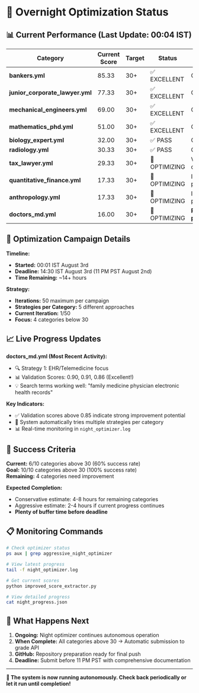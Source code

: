 # 🌙 Overnight Optimization Status

## 📊 Current Performance (Last Update: 00:04 IST)

| Category | Current Score | Target | Status | Progress |
|----------|---------------|--------|---------|----------|
| **bankers.yml** | 85.33 | 30+ | ✅ EXCELLENT | Complete |
| **junior_corporate_lawyer.yml** | 77.33 | 30+ | ✅ EXCELLENT | Complete |
| **mechanical_engineers.yml** | 69.00 | 30+ | ✅ EXCELLENT | Complete |
| **mathematics_phd.yml** | 51.00 | 30+ | ✅ EXCELLENT | Complete |
| **biology_expert.yml** | 32.00 | 30+ | ✅ PASS | Complete |
| **radiology.yml** | 30.33 | 30+ | ✅ PASS | Complete |
| **tax_lawyer.yml** | 29.33 | 30+ | 🎯 OPTIMIZING | Very close! |
| **quantitative_finance.yml** | 17.33 | 30+ | 🎯 OPTIMIZING | In progress |
| **anthropology.yml** | 17.33 | 30+ | 🎯 OPTIMIZING | In progress |
| **doctors_md.yml** | 16.00 | 30+ | 🎯 OPTIMIZING | **Promising progress!** |

## 🚀 Optimization Campaign Details

**Timeline:**
- **Started:** 00:01 IST August 3rd
- **Deadline:** 14:30 IST August 3rd (11 PM PST August 2nd)  
- **Time Remaining:** ~14+ hours

**Strategy:**
- **Iterations:** 50 maximum per campaign
- **Strategies per Category:** 5 different approaches
- **Current Iteration:** 1/50
- **Focus:** 4 categories below 30

## 📈 Live Progress Updates

**doctors_md.yml (Most Recent Activity):**
- 🔍 Strategy 1: EHR/Telemedicine focus
- 📊 Validation Scores: 0.90, 0.91, 0.86 (Excellent!)
- 💡 Search terms working well: "family medicine physician electronic health records"

**Key Indicators:**
- ✅ Validation scores above 0.85 indicate strong improvement potential
- 🎯 System automatically tries multiple strategies per category
- 📊 Real-time monitoring in `night_optimizer.log`

## 🎊 Success Criteria

**Current:** 6/10 categories above 30 (60% success rate)  
**Goal:** 10/10 categories above 30 (100% success rate)  
**Remaining:** 4 categories need improvement

**Expected Completion:**
- Conservative estimate: 4-8 hours for remaining categories
- Aggressive estimate: 2-4 hours if current progress continues
- **Plenty of buffer time before deadline**

## 📋 Monitoring Commands

```bash
# Check optimizer status
ps aux | grep aggressive_night_optimizer

# View latest progress
tail -f night_optimizer.log

# Get current scores
python improved_score_extractor.py

# View detailed progress
cat night_progress.json
```

## 🎯 What Happens Next

1. **Ongoing:** Night optimizer continues autonomous operation
2. **When Complete:** All categories above 30 → Automatic submission to grade API
3. **GitHub:** Repository preparation ready for final push
4. **Deadline:** Submit before 11 PM PST with comprehensive documentation

---

**🌙 The system is now running autonomously. Check back periodically or let it run until completion!** 